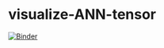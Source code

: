 # visualize-ANN-tensor

[![Binder](https://mybinder.org/badge.svg)](https://mybinder.org/v2/gh/pleabargain/visualize-ANN-tensor/master)
